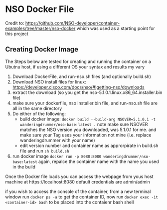 # NSO Docker File

Credit to: https://github.com/NSO-developer/container-examples/tree/master/nso-docker which was used as a starting point for this project

## Creating Docker Image
The Steps below are tested for creating and running the container on a Ubutnu host, if using a different OS your syntax and results my vary
1. Download DockerFile, and run-nso.sh files (and optionally build.sh)
2. Download NSO install files for linux: https://developer.cisco.com/docs/nso/#!getting-nso/downloads
3. extract the download (so you get the nso-5.1.0.1.linux.x86_64.installer.bin file)
4. make sure your dockerfile, nso installer.bin file, and run-nso.sh file are all in the same directory
5. Do either of the following:
    * build docker image: `docker build --build-arg NSOVER=5.1.0.1 -t wanderingdrummer/nso-base:latest .` note make sure NSOVER matches the NSO version you downloaded, was 5.1.0.1 for me. and make sure your Tag uses your information not mine (i.e. replace wanderingdrummer with your name)
    * edit version number and container name as approrpirate in build.sh file and run `sh build.sh`
6. run docker image `docker run -p 8080:8080 wanderingdrummer/nso-base:latest` again, repalce the container name with the name you used in the build

Once the Docker file loads you can access the webpage from yous host machine at https://localhost:8080  default credentials are admin/admin

if you wish to access the console of the container, from a new terminal window run `docker ps -a` to get the container ID, now run `docker exec -it <container-id> bash` to be placed into the contaienr bash shell
